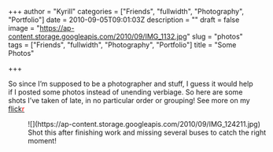 +++
author = "Kyrill"
categories = ["Friends", "fullwidth", "Photography", "Portfolio"]
date = 2010-09-05T09:01:03Z
description = ""
draft = false
image = "https://ap-content.storage.googleapis.com/2010/09/IMG_1132.jpg"
slug = "photos"
tags = ["Friends", "fullwidth", "Photography", "Portfolio"]
title = "Some Photos"

+++


So since I’m supposed to be a photographer and stuff, I guess it would help if I posted some photos instead of unending verbiage. So here are some shots I’ve taken of late, in no particular order or grouping! See more on my [flick<span style="color: #ff0000;">r</span>](https://flickr.com/photos/poolski/ "My photos")

<figure class="thumbnail wp-caption aligncenter" id="attachment_149" style="width: 510px">
![](https://ap-content.storage.googleapis.com/2010/09/IMG_124211.jpg)
<figcaption class="caption wp-caption-text">Shot this after finishing work and missing several buses to catch the right moment!</figcaption></figure>
